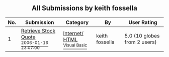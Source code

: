 ﻿<div align="center">

## All Submissions by keith fossella

</div>

No.  | Submission | Category | By   | User Rating
---- | ---------- | -------- | ---- | -----------
1 | [Retrieve Stock Quote<br /><sup>2006-01-16 23:07:00</sup>](https://github.com/Planet-Source-Code/keith-fossella-retrieve-stock-quote__1-64061) | [Internet/ HTML<br /><sup>Visual Basic</sup>](../ByCategory/internet-html__1-34.md) | keith fossella | 5.0 (10 globes from 2 users)
